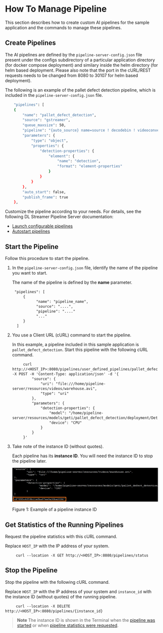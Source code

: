 # How To Manage Pipeline

This section describes how to create custom AI pipelines for the sample application and the commands to manage these pipelines.

## Create Pipelines

The AI pipelines are defined by the `pipeline-server-config.json` file present under the configs subdirectory of a particular application directory (for docker compose deployment) and similary inside the helm directory (for helm based deployment. Please also note that the port in the cURL/REST requests needs to be changed from 8080 to 30107 for helm based deployment).

The following is an example of the pallet defect detection pipeline, which is included in the `pipeline-server-config.json` file.
```sh
    "pipelines": [
    {
        "name": "pallet_defect_detection",
        "source": "gstreamer",
        "queue_maxsize": 50,
        "pipeline": "{auto_source} name=source ! decodebin ! videoconvert ! gvadetect name=detection model-instance-id=inst0 ! queue ! gvawatermark ! gvafpscounter ! gvametaconvert add-empty-results=true name=metaconvert ! gvametapublish name=destination ! appsink name=appsink",
        "parameters": {
            "type": "object",
            "properties": {
                "detection-properties": {
                    "element": {
                        "name": "detection",
                        "format": "element-properties"
                    }
                }
            }
        },
        "auto_start": false,
        "publish_frame": true
    },
```

Customize the pipeline according to your needs. For details, see the following DL Streamer Pipeline Server documentation:
- [Launch configurable pipelines](https://docs.openedgeplatform.intel.com/edge-ai-libraries/dlstreamer-pipeline-server/main/user-guide/how-to-launch-configurable-pipelines.html)
- [Autostart pipelines](https://docs.openedgeplatform.intel.com/edge-ai-libraries/dlstreamer-pipeline-server/main/user-guide/how-to-autostart-pipelines.html)

## Start the Pipeline

Follow this procedure to start the pipeline.

1. In the `pipeline-server-config.json` file, identify the name of the pipeline you want to start.

   The name of the pipeline is defined by the **name** parameter.

        "pipelines": [
            {
                  "name": "pipeline_name",
                  "source": "....",
                  "pipeline": "...."
                  "..."
            }
         ]

2. You use a Client URL (cURL) command to start the pipeline.

      In this example, a pipeline included in this sample application is `pallet_defect_detection`. Start this pipeline with the following cURL command.

            curl http://<HOST_IP>:8080/pipelines/user_defined_pipelines/pallet_defect_detection -X POST -H 'Content-Type: application/json' -d '{
                "source": {
                    "uri": "file:///home/pipeline-server/resources/videos/warehouse.avi",
                    "type": "uri"
                },
                "parameters": {
                    "detection-properties": {
                        "model": "/home/pipeline-server/resources/models/geti/pallet_defect_detection/deployment/Detection/model/model.xml",
                        "device": "CPU"
                    }
                }
            }'


2. Take note of the instance ID (without quotes).

   Each pipeline has its **instance ID**. You will need the instance ID to stop the pipeline later.

   ![Example of an instance ID for a pipeline](./images/instance-id.png)

   Figure 1: Example of a pipeline instance ID

## Get Statistics of the Running Pipelines

Request the pipeline statistics with this cURL command.

Replace `HOST_IP` with the IP address of your system.

         curl --location -X GET http://<HOST_IP>:8080/pipelines/status

## Stop the Pipeline

Stop the pipeline with the following cURL command.

Replace `HOST_IP` with the IP address of your system and `instance_id` with the instance ID (without quotes) of the running pipeline.

         curl --location -X DELETE http://<HOST_IP>:8080/pipelines/{instance_id}

> **Note**
> The instance ID is shown in the Terminal when the [pipeline was started](#start-the-pipeline) or when [pipeline statistics were requested](#get-statistics-of-the-running-pipelines).